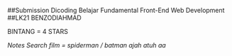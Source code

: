 ##Submission Dicoding Belajar Fundamental Front-End Web Development
##LK21 BENZODIAHMAD

BINTANG = 4 STARS

*Notes*
*Search film = spiderman / batman ajah atuh aa*
